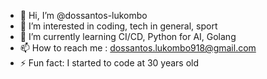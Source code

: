 - 👋 Hi, I’m @dossantos-lukombo
- 👀 I’m interested in coding, tech in general, sport
- 🌱 I’m currently learning CI/CD, Python for AI, Golang
- 📫 How to reach me : dossantos.lukombo918@gmail.com
- ⚡ Fun fact: I started to code at 30 years old

<!---
dossantos-lukombo/dossantos-lukombo is a ✨ special ✨ repository because its `README.md` (this file) appears on your GitHub profile.
You can click the Preview link to take a look at your changes.
--->
